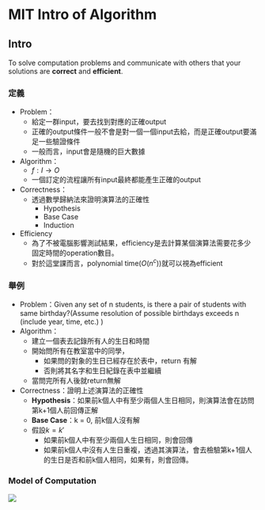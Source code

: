 # MIT Intro of Algorithm

## Intro
To solve computation problems and communicate with others that your solutions are **correct** and **efficient**.
### 定義
* Problem：
    * 給定一群input，要去找到對應的正確output
    * 正確的output條件一般不會是對一個一個input去給，而是正確output要滿足一些驗證條件
    * 一般而言，input會是隨機的巨大數據
* Algorithm：
    * $f: I \rightarrow O$
    * 一個訂定的流程讓所有input最終都能產生正確的output
* Correctness：
    * 透過數學歸納法來證明演算法的正確性
        * Hypothesis
        * Base Case
        * Induction
* Efficiency
    * 為了不被電腦影響測試結果，efficiency是去計算某個演算法需要花多少固定時間的operation數目。
    * 對於這堂課而言，polynomial time($O(n^{c})$)就可以視為efficient
### 舉例
* Problem：Given any set of n students, is there a pair of students with same birthday?(Assume resolution of possible birthdays exceeds n (include year, time, etc.) )
* Algorithm：
    * 建立一個表去記錄所有人的生日和時間
    * 開始問所有在教室當中的同學，
        * 如果問的對象的生日已經存在於表中，return 有解
        * 否則將其名字和生日紀錄在表中並繼續
    * 當問完所有人後就return無解 
* Correctness：證明上述演算法的正確性
    * **Hypothesis**：如果前k個人中有至少兩個人生日相同，則演算法會在訪問第k+1個人前回傳正解
    * **Base Case**：k = 0, 前k個人沒有解
    * 假設$k = k \prime$
        * 如果前k個人中有至少兩個人生日相同，則會回傳
        * 如果前k個人中沒有人生日重複，透過其演算法，會去檢驗第k+1個人的生日是否和前k個人相同，如果有，則會回傳。
### Model of Computation
![](https://i.imgur.com/6iaQ0yp.png)

